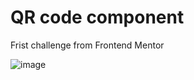 # QR code component

Frist challenge from Frontend Mentor 

![image](https://user-images.githubusercontent.com/29926960/216723022-91706acd-8cff-45ae-8232-89968825a030.png)
